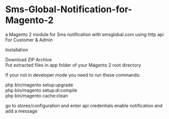 # Sms-Global-Notification-for-Magento-2
a Magento 2 module for Sms notification with smsglobal.com using http api
For Customer & Admin

Installation 

Download ZIP Archive  
Put extracted files in app folder of your Magento 2 root directory

If your not in developer mode you need to run these commands:  
  
php bin/magento setup:upgrade  
php bin/magento setup:di:compile  
php bin/magento cache:clean  

go to stores/configuration and enter api credentials
enable notification and add a message
